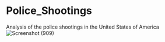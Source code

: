 # Police_Shootings
Analysis of the police shootings in the United States of America
![Screenshot (909)](https://github.com/yp0505/United_States_Police_Shootings/assets/24956227/1634b887-7b50-46aa-84a4-1f90b081da32)
